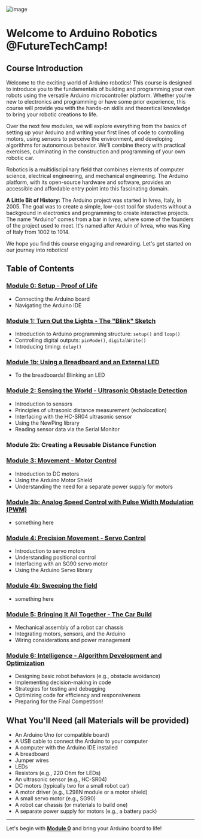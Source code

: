 ![image](https://github.com/user-attachments/assets/aa95c545-0d3f-4719-aa99-2dad7f86d758)

# Welcome to Arduino Robotics @FutureTechCamp!

## Course Introduction
Welcome to the exciting world of Arduino robotics! This course is designed to introduce you to the fundamentals of building and programming your own robots using the versatile Arduino microcontroller platform. Whether you're new to electronics and programming or have some prior experience, this course will provide you with the hands-on skills and theoretical knowledge to bring your robotic creations to life.

Over the next few modules, we will explore everything from the basics of setting up your Arduino and writing your first lines of code to controlling motors, using sensors to perceive the environment, and developing algorithms for autonomous behavior. We'll combine theory with practical exercises, culminating in the construction and programming of your own robotic car.

Robotics is a multidisciplinary field that combines elements of computer science, electrical engineering, and mechanical engineering. The Arduino platform, with its open-source hardware and software, provides an accessible and affordable entry point into this fascinating domain.

**A Little Bit of History:** The Arduino project was started in Ivrea, Italy, in 2005. The goal was to create a simple, low-cost tool for students without a background in electronics and programming to create interactive projects. The name "Arduino" comes from a bar in Ivrea, where some of the founders of the project used to meet. It's named after Arduin of Ivrea, who was King of Italy from 1002 to 1014.

We hope you find this course engaging and rewarding. Let's get started on our journey into robotics!

## Table of Contents

### [Module 0: Setup - Proof of Life](module_00.md)
- Connecting the Arduino board
- Navigating the Arduino IDE

### [Module 1: Turn Out the Lights - The "Blink" Sketch](module_01.md)
- Introduction to Arduino programming structure: `setup()` and `loop()`
- Controlling digital outputs: `pinMode()`, `digitalWrite()`
- Introducing timing: `delay()`

### [Module 1b: Using a Breadboard and an External LED](module_01b.md)
- To the breadboards! Blinking an LED

### [Module 2: Sensing the World - Ultrasonic Obstacle Detection](module_02.md)
- Introduction to sensors
- Principles of ultrasonic distance measurement (echolocation)
- Interfacing with the HC-SR04 ultrasonic sensor
- Using the NewPing library
- Reading sensor data via the Serial Monitor

### Module 2b: Creating a Reusable Distance Function

### [Module 3: Movement - Motor Control](module_03.md)
- Introduction to DC motors
- Using the Arduino Motor Shield
- Understanding the need for a separate power supply for motors

### [Module 3b: Analog Speed Control with Pulse Width Modulation (PWM)](module_03b.md)
- something here

### [Module 4: Precision Movement - Servo Control](https://github.com/millecodex/ArduinoRobotics/blob/main/module_04.md)
- Introduction to servo motors
- Understanding positional control
- Interfacing with an SG90 servo motor
- Using the Arduino Servo library

### [Module 4b: Sweeping the field](module_4b.md)
- something here
  
### [Module 5: Bringing It All Together - The Car Build](module_05.md)
- Mechanical assembly of a robot car chassis
- Integrating motors, sensors, and the Arduino
- Wiring considerations and power management

### [Module 6: Intelligence - Algorithm Development and Optimization](module_06.md)
- Designing basic robot behaviors (e.g., obstacle avoidance)
- Implementing decision-making in code
- Strategies for testing and debugging
- Optimizing code for efficiency and responsiveness
- Preparing for the Final Competition!

## What You'll Need (all Materials will be provided)
- An Arduino Uno (or compatible board)
- A USB cable to connect the Arduino to your computer
- A computer with the Arduino IDE installed
- A breadboard
- Jumper wires
- LEDs
- Resistors (e.g., 220 Ohm for LEDs)
- An ultrasonic sensor (e.g., HC-SR04)
- DC motors (typically two for a small robot car)
- A motor driver (e.g., L298N module or a motor shield)
- A small servo motor (e.g., SG90)
- A robot car chassis (or materials to build one)
- A separate power supply for motors (e.g., a battery pack)

---

Let's begin with [**Module 0**](module_00.md) and bring your Arduino board to life!
